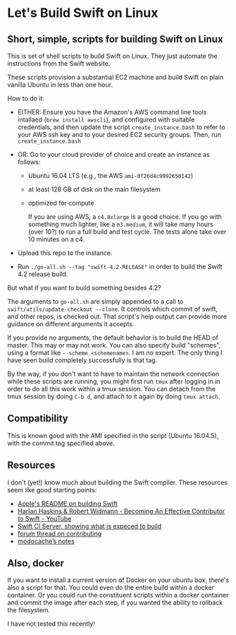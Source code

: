 # Let's Build Swift on Linux

## Short, simple, scripts for building Swift on Linux

This is set of shell scripts to build Swift on Linux. They just automate the instructions from the Swift website.

These scripts provision a substantial EC2 machine and build Swift on plain vanilla Ubuntu in less than one hour.

How to do it:

- EITHER: Ensure you have the Amazon's AWS command line tools
  intallaed (`brew install awscli`), and configured with suitable
  credentials, and then update the script `create_instance.bash` to
  refer to your AWS ssh key and to your desired EC2 security
  groups. Then, run `create_instance.bash`
   
- OR: Go to your cloud provider of choice and create an instance as
  follows:

    - Ubuntu 16.04 LTS (e.g., the AWS `ami-0f26d4c9992650142`)
    - at least 128 GB of disk on the main filesystem
    - optimized for compute 
      
      If you are using AWS, a `c4.8xlarge` is a good choice. If you go
      with something much lighter, like a `m3.medium`, it will take
      many hours (over 10?) to run a full build and test cycle. The
      tests alone take over 10 minutes on a c4.

- Upload this repo to the instance.

- Run `./go-all.sh --tag "swift-4.2-RELEASE"` in order to build the
  Swift 4.2 release build.
   
But what if you want to build something besides 4.2?


The arguments to `go-all.sh` are simply appended to a call to `swift/utils/update-checkout --clone`. It controls which commit of swift, and other repos, is checked out. That script's help output can provide more guidance on different arguments it accepts.

If you provide no arguments, the default behavior is to build the HEAD of master. This may or may not work. You can also specify build "schemes", using a format like `--scheme <schemename>`. I am no expert. The only thing I have seen build completely successfully is that tag.

By the way, if you don't want to have to maintain the network connection while these scripts are running, you might first run `tmux` after logging in in order to do all this work within a tmux session. You can detach from the tmux session by doing `C-b d`, and attach to it again by doing `tmux attach`.

## Compatibility

This is known good with the AMI specified in the script (Ubuntu 16.04.5), with the commit tag specified above.

## Resources

I don't (yet!) know much about building the Swift compiler. These resources seem like good starting points:

- [Apple's README on building Swift](https://github.com/apple/swift)
- [Harlan Haskins & Robert Widmann - Becoming An Effective Contributor to Swift - YouTube](https://www.youtube.com/watch?v=oGJKsp-pZPk)
- [Swift CI Server, showing what is expeced to build](https://ci.swift.org)
- [forum thread on contributing](https://forums.swift.org/t/what-should-i-learn-if-i-want-to-contribute-to-the-swift-compiler/18144)
- [modocache’s notes](https://modocache.io/getting-started-with-swift-development)

## Also, docker

If you want to install a current version of Docker on your ubuntu box, there's also a script for that. You could even do the entire build within a docker container. Or you could run the constituent scripts within a docker container and commit the image after each step, if you wanted the ability to rollback the filesystem. 

I have not tested this recently!
